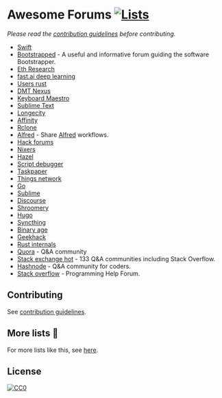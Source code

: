 # Awesome Forums [![Lists](https://img.shields.io/badge/More%20Lists-📔-blue.svg)](https://github.com/learn-anything/curated-lists#readme)
*Please read the [contribution guidelines](contributing.md#readme) before contributing.*

- [Swift](https://forums.swift.org/latest)
- [Bootstrapped](http://discuss.bootstrapped.fm/) - A useful and informative forum guiding the software Bootstrapper.
- [Eth Research](https://ethresear.ch/)
- [fast.ai deep learning](http://forums.fast.ai/)
- [Users rust](https://users.rust-lang.org)
- [DMT Nexus](https://www.dmt-nexus.me/forum/)
- [Keyboard Maestro](https://forum.keyboardmaestro.com/latest)
- [Sublime Text](https://forum.sublimetext.com/)
- [Longecity](http://www.longecity.org/forum/)
- [Affinity](https://affinity.serif.com/forum/)
- [Rclone](https://forum.rclone.org/)
- [Alfred](https://www.alfredforum.com/) - Share [Alfred](https://www.alfredapp.com/) workflows.
- [Hack forums](https://hackforums.net/index.php)
- [Nixers](https://nixers.net/)
- [Hazel](https://www.noodlesoft.com/forums/)
- [Script debugger](http://forum.latenightsw.com/)
- [Taskpaper](http://support.hogbaysoftware.com/c/taskpaper)
- [Things network](https://www.thethingsnetwork.org/forum/top/all?order=activity)
- [Go](https://forum.golangbridge.org/)
- [Sublime](https://forum.sublimetext.com/)
- [Discourse](https://try.discourse.org/)
- [Shroomery](https://www.shroomery.org/)
- [Hugo](https://discourse.gohugo.io/)
- [Syncthing](https://forum.syncthing.net/)
- [Binary age](https://discuss.binaryage.com/)
- [Geekhack](https://geekhack.org/index.php)
- [Rust internals](https://internals.rust-lang.org/)
- [Quora](https://www.quora.com/) - Q&A community
- [Stack exchange hot](https://stackexchange.com/?pagesize=50) - 133 Q&A communities including Stack Overflow.
- [Hashnode](https://hashnode.com/) - Q&A community for coders.
- [Stack overflow](https://stackoverflow.com/) - Programming Help Forum.

## Contributing
See [contribution guidelines](contributing.md#readme).

## More lists 📝
For more lists like this, see [here](https://github.com/learn-anything/curated-lists#readme).

## License
[![CC0](http://mirrors.creativecommons.org/presskit/buttons/88x31/svg/cc-zero.svg)](https://creativecommons.org/publicdomain/zero/1.0/)